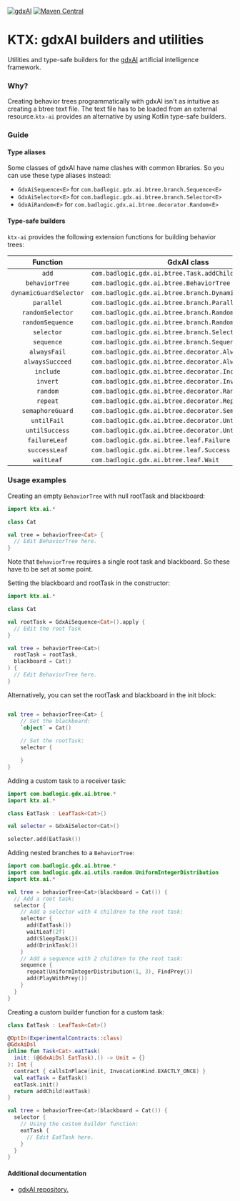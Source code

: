 [![gdxAI](https://img.shields.io/badge/gdxAI-1.8.2-red.svg)](https://github.com/libgdx/gdx-ai)
[![Maven Central](https://img.shields.io/maven-central/v/io.github.libktx/ktx-ai.svg)](https://search.maven.org/artifact/io.github.libktx/ktx-ai)

# KTX: gdxAI builders and utilities

Utilities and type-safe builders for the [gdxAI](https://github.com/libgdx/gdx-ai) artificial intelligence framework.

### Why?

Creating behavior trees programmatically with gdxAI isn't as intuitive as creating a btree text file. The text file has 
to be loaded from an external resource.`ktx-ai` provides an alternative by using Kotlin type-safe builders.

### Guide

#### Type aliases

Some classes of gdxAI have name clashes with common libraries. So you can use these type aliases instead:
- `GdxAiSequence<E>` for `com.badlogic.gdx.ai.btree.branch.Sequence<E>`
- `GdxAiSelector<E>` for `com.badlogic.gdx.ai.btree.branch.Selector<E>`
- `GdxAiRandom<E>` for `com.badlogic.gdx.ai.btree.decorator.Random<E>`

#### Type-safe builders

`ktx-ai` provides the following extension functions for building behavior trees:

|        Function        | GdxAI class                                             |
|:----------------------:|---------------------------------------------------------|
|         `add`          | `com.badlogic.gdx.ai.btree.Task.addChild`               |
|     `behaviorTree`     | `com.badlogic.gdx.ai.btree.BehaviorTree`                |
| `dynamicGuardSelector` | `com.badlogic.gdx.ai.btree.branch.DynamicGuardSelector` |
|       `parallel`       | `com.badlogic.gdx.ai.btree.branch.Parallel`             |
|    `randomSelector`    | `com.badlogic.gdx.ai.btree.branch.RandomSelector`       |
|    `randomSequence`    | `com.badlogic.gdx.ai.btree.branch.RandomSequence`       |
|       `selector`       | `com.badlogic.gdx.ai.btree.branch.Selector`             |
|       `sequence`       | `com.badlogic.gdx.ai.btree.branch.Sequence`             |
|      `alwaysFail`      | `com.badlogic.gdx.ai.btree.decorator.AlwaysFail`        |
|    `alwaysSucceed`     | `com.badlogic.gdx.ai.btree.decorator.AlwaysSucceed`     |
|       `include`        | `com.badlogic.gdx.ai.btree.decorator.Include`           |
|        `invert`        | `com.badlogic.gdx.ai.btree.decorator.Invert`            |
|        `random`        | `com.badlogic.gdx.ai.btree.decorator.Random`            |
|        `repeat`        | `com.badlogic.gdx.ai.btree.decorator.Repeat`            |
|    `semaphoreGuard`    | `com.badlogic.gdx.ai.btree.decorator.SemaphoreGuard`    |
|      `untilFail`       | `com.badlogic.gdx.ai.btree.decorator.UntilFail`         |
|     `untilSuccess`     | `com.badlogic.gdx.ai.btree.decorator.UntilSuccess`      |
|     `failureLeaf`      | `com.badlogic.gdx.ai.btree.leaf.Failure`                |
|     `successLeaf`      | `com.badlogic.gdx.ai.btree.leaf.Success`                |
|       `waitLeaf`       | `com.badlogic.gdx.ai.btree.leaf.Wait`                   |

### Usage examples

Creating an empty `BehaviorTree` with null rootTask and blackboard:
```Kotlin
import ktx.ai.*

class Cat

val tree = behaviorTree<Cat> {
  // Edit BehaviorTree here.
}
```
Note that `BehaviorTree` requires a single root task and blackboard. So these have to be set at some point.

Setting the blackboard and rootTask in the constructor:
```Kotlin
import ktx.ai.*

class Cat

val rootTask = GdxAiSequence<Cat>().apply {
  // Edit the root Task
}

val tree = behaviorTree<Cat>(
  rootTask = rootTask,
  blackboard = Cat()
) {
  // Edit BehaviorTree here.
}
```

Alternatively, you can set the rootTask and blackboard in the init block:
```Kotlin

val tree = behaviorTree<Cat> {
    // Set the blackboard:
    `object` = Cat()
  
    // Set the rootTask:
    selector {

    }
}
```

Adding a custom task to a receiver task:
```Kotlin
import com.badlogic.gdx.ai.btree.*
import ktx.ai.*

class EatTask : LeafTask<Cat>()

val selector = GdxAiSelector<Cat>()

selector.add(EatTask())
```

Adding nested branches to a `BehaviorTree`:
```Kotlin
import com.badlogic.gdx.ai.btree.*
import com.badlogic.gdx.ai.utils.random.UniformIntegerDistribution
import ktx.ai.*

val tree = behaviorTree<Cat>(blackboard = Cat()) {
  // Add a root task:
  selector {
    // Add a selector with 4 children to the root task:
    selector {
      add(EatTask())
      waitLeaf(2f)
      add(SleepTask())
      add(DrinkTask())
    }
    // Add a sequence with 2 children to the root task:
    sequence {
      repeat(UniformIntegerDistribution(1, 3), FindPrey())
      add(PlayWithPrey())
    }
  }
}
```

Creating a custom builder function for a custom task:
```Kotlin
class EatTask : LeafTask<Cat>()

@OptIn(ExperimentalContracts::class)
@GdxAiDsl
inline fun Task<Cat>.eatTask(
  init: (@GdxAiDsl EatTask).() -> Unit = {}
): Int {
  contract { callsInPlace(init, InvocationKind.EXACTLY_ONCE) }
  val eatTask = EatTask()
  eatTask.init()
  return addChild(eatTask)
}

val tree = behaviorTree<Cat>(blackboard = Cat()) {
  selector {
    // Using the custom builder function:
    eatTask {
      // Edit EatTask here.
    }
  }
}
```

#### Additional documentation

- [gdxAI repository.](https://github.com/libgdx/gdx-ai)
